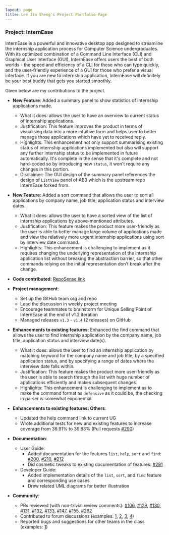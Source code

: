 ```yaml
---
layout: page
title: Lee Jia Sheng's Project Portfolio Page
---
```


### Project: InternEase

InternEase is a powerful and innovative desktop app designed to streamline the internship application process for Computer Science undergraduates. 
With its optimized combination of a Command Line Interface (CLI) and Graphical User Interface (GUI), 
InternEase offers users the best of both worlds - the speed and efficiency 
of a CLI for those who can type quickly, and the user-friendly experience of a GUI for those who prefer a visual interface. 
If you are new to internship application, InternEase will definitely be your best buddy that gets you started smoothly.

Given below are my contributions to the project.

* **New Feature**: Added a summary panel to show statistics of internship applications made.
    * What it does: allows the user to have an overview to current status of internship applications. 
    * Justification: This feature improves the product in terms of visualising data into a more intuitive form and helps user to better manage those applications which have yet to received reply. 
    * Highlights: This enhancement not only support summarising existing status of internship applications implemented but also will support any further internship status to be implemented in future automatically. It's complete in the sense that it's complete and not hard-coded so by introducing new `status`, it won't require any changes in this portion. 
    * Disclaimer: The GUI design of the summary panel references the design of `ListView` panel of AB3 which is the upstream repo InternEase forked from.

* **New Feature**: Added a sort command that allows the user to sort all applications by company name, job title, application status and interview dates.
  * What it does: allows the user to have a sorted view of the list of internship applications by above-mentioned attributes.
  * Justification: This feature makes the product more user-friendly as the user is able to better manage large volume of applications made and view the relatively more urgent internship applications using sort by interview date command.
  * Highlights: This enhancement is challenging to implement as it requires changing the underlying representation of the internship application list without breaking the abstraction barrier, so that other commands relying on the initial representation don't break after the change.

* **Code contributed**: [RepoSense link](https://nus-cs2103-ay2223s2.github.io/tp-dashboard/?search=jiasheng59&breakdown=true&sort=groupTitle%20dsc&sortWithin=title&since=2023-02-17&timeframe=commit&mergegroup=&groupSelect=groupByRepos&checkedFileTypes=docs~functional-code~test-code~other)

* **Project management**:
  * Set up the GitHub team org and repo
  * Lead the discussion in weekly project meeting
  * Encourage teammates to brainstorm for Unique Selling Point of InternEase at the end of v1.2 iteration
  * Managed releases `v1.3` - `v1.4` (2 releases) on GitHub

* **Enhancements to existing features**: Enhanced the find command that allows the user to find internship application by the company name, job title, application status and interview date(s).
  * What it does: allows the user to find an internship application by matching keyword for the company name and job title, by a specified application status, and by specifying a range of dates where the interview date falls within.
  * Justification: This feature makes the product more user-friendly as the user is able to search through the list with huge number of applications efficiently and makes subsequent changes.
  * Highlights: This enhancement is challenging to implement as to make the command format as `defensive` as it could be, the checking in parser is somewhat exponential.

* **Enhancements to existing features: Others**:
    * Updated the help command link to current UG
    * Wrote additional tests for new and existing features to increase coverage from 36.91% to 39.83% (Pull requests [\#290](https://github.com/AY2223S2-CS2103T-W15-4/tp/pull/290))

* **Documentation**:
    * User Guide:
        * Added documentation for the features `list`, `help`, `sort` and `find`: [\#200](https://github.com/AY2223S2-CS2103T-W15-4/tp/pull/200), [\#210](https://github.com/AY2223S2-CS2103T-W15-4/tp/pull/210), [\#212](https://github.com/AY2223S2-CS2103T-W15-4/tp/pull/212)
        * Did cosmetic tweaks to existing documentation of features: [\#291](https://github.com/AY2223S2-CS2103T-W15-4/tp/pull/291)
    * Developer Guide:
        * Added implementation details of the `list`, `sort`, and `find` feature and corresponding use cases
        * Drew related UML diagrams for better illustration

* **Community**:
    * PRs reviewed (with non-trivial review comments): [\#106](https://github.com/AY2223S2-CS2103T-W15-4/tp/pull/106), [\#129](https://github.com/AY2223S2-CS2103T-W15-4/tp/pull/129), 
[\#130](https://github.com/AY2223S2-CS2103T-W15-4/tp/pull/130), [\#131](https://github.com/AY2223S2-CS2103T-W15-4/tp/pull/131), [\#132](https://github.com/AY2223S2-CS2103T-W15-4/tp/pull/132), 
[\#133](https://github.com/AY2223S2-CS2103T-W15-4/tp/pull/133), [\#147](https://github.com/AY2223S2-CS2103T-W15-4/tp/pull/147), [\#155](https://github.com/AY2223S2-CS2103T-W15-4/tp/pull/155), [\#262](https://github.com/AY2223S2-CS2103T-W15-4/tp/pull/262)
    * Contributed to forum discussions (examples: [1](https://github.com/nus-cs2103-AY2223S2/forum/issues/239#issuecomment-1454813105), [2](https://github.com/nus-cs2103-AY2223S2/forum/issues/294#issuecomment-1489103419), [3](https://github.com/nus-cs2103-AY2223S2/forum/issues/294), [4](https://github.com/nus-cs2103-AY2223S2/forum/issues/247#issuecomment-1460008541))
    * Reported bugs and suggestions for other teams in the class (examples: [1](https://github.com/AY2223S2-CS2103T-W13-3/tp/issues/161#event-8953814014))
